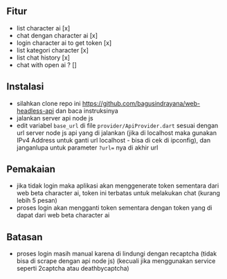 ## Fitur
- list character ai [x]
- chat dengan character ai [x]
- login character ai to get token [x]
- list kategori character [x]
- list chat history [x]
- chat with open ai ? []

## Instalasi
- silahkan clone repo ini https://github.com/bagusindrayana/web-headless-api dan baca instruksinya
- jalankan server api node js
- edit variabel `base_url` di file `provider/ApiProvider.dart` sesuai dengan url server node js api yang di jalankan (jika di localhost maka gunakan IPv4 Address untuk ganti url localhost - bisa di cek di ipconfig), dan janganlupa untuk parameter `?url=` nya di akhir url

## Pemakaian
- jika tidak login maka aplikasi akan menggenerate token sementara dari web beta character ai, token ini terbatas untuk melakukan chat (kurang lebih 5 pesan)
- proses login akan mengganti token sementara dengan token yang di dapat dari web beta character ai

## Batasan
- proses login masih manual karena di lindungi dengan recaptcha (tidak bisa di scrape dengan api node js) (kecuali jika menggunakan service seperti 2captcha atau deathbycaptcha)